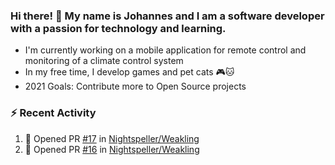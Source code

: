 ### Hi there! 👋 My name is Johannes and I am a software developer with a passion for technology and learning.   
- I'm currently working on a mobile application for remote control and monitoring of a climate control system
- In my free time, I develop games and pet cats 🎮🐱
- 2021 Goals: Contribute more to Open Source projects

### :zap: Recent Activity
<!--START_SECTION:activity-->
1. 💪 Opened PR [#17](https://github.com/Nightspeller/Weakling/pull/17) in [Nightspeller/Weakling](https://github.com/Nightspeller/Weakling)
2. 💪 Opened PR [#16](https://github.com/Nightspeller/Weakling/pull/16) in [Nightspeller/Weakling](https://github.com/Nightspeller/Weakling)
<!--END_SECTION:activity-->
